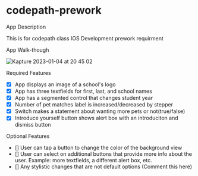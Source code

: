 # codepath-prework

App Description

This is for codepath class  IOS Development  prework requirment 


App Walk-though

![Kapture 2023-01-04 at 20 45 02](https://user-images.githubusercontent.com/91439032/210705884-09afe110-9a71-4516-96e7-8ee4cd76aa4f.gif)

Required Features
- [x] App displays an image of a school's logo
- [x] App has three textfields for first, last, and school names
- [x] App has a segmented control that changes student year
- [x] Number of pet matches label is increased/decreased by stepper
- [x] Switch makes a statement about wanting more pets or not(true/false)
- [x] Introduce yourself button shows alert box with an introduciton and dismiss button

Optional Features
- [] User can tap a button to change the color of the background view
- [] User can select on additional buttons that provide more info about the user. Example: more textfields, a different alert box, etc.
- [] Any stylistic changes that are not default options (Comment this here)
